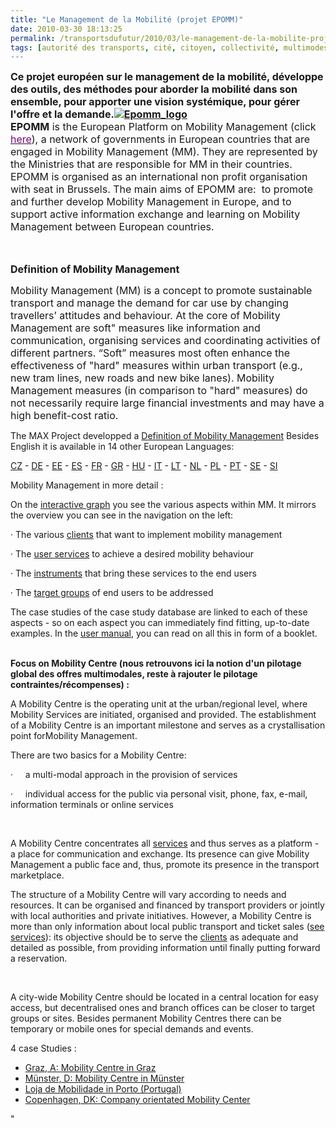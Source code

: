 ```yaml
---
title: "Le Management de la Mobilité (projet EPOMM)"
date: 2010-03-30 18:13:25
permalink: /transportsdufutur/2010/03/le-management-de-la-mobilite-projet-epomm.html
tags: [autorité des transports, cité, citoyen, collectivité, multimodes, Plateforme d'idées]
---
```


<p class="MsoNormal"><span><font size="3"><strong>Ce projet européen sur le management de la mobilité, développe des outils, des méthodes pour aborder la mobilité dans son ensemble, pour apporter une vision systémique, pour gérer l'offre et la demande.<a href="https://gabrielplassat.github.io/transportsdufutur/wp-content/uploads/sites/6/old/6a0120a66d2ad4970b01310ffbb757970c-pi.gif" rel="lightbox"><img alt="Epomm_logo" border="0" class="asset asset-image at-xid-6a0120a66d2ad4970b01310ffbb757970c " src="/wp-content/uploads/sites/6/old/6a0120a66d2ad4970b01310ffbb757970c-500pi.gif" title="Epomm_logo" /></a> <br /> EPOMM</strong> is the European Platform on Mobility Management (click </font><a href="http://www.epomm.org/index.phtml?Main_ID=816" target="_blank"><font color="#800080" size="3">here</font></a><font size="3">), a network of governments in European countries that are engaged in Mobility Management (MM). They are represented by the Ministries that are responsible for MM in their countries. EPOMM is organised as an international non profit organisation with seat in Brussels. The main aims of EPOMM are:  to promote and further develop Mobility Management in Europe, and to support active information exchange and learning on Mobility Management between European countries.</font></span></p> <p class="MsoNormal"><span><font size="3">  </font></span></p>  <!--more-->  <p class="MsoNormal"><strong><span><font size="3">Definition of Mobility Management</font></span></strong></p> <p class="MsoNormal"><span><font size="3">Mobility Management (MM) is a concept to promote sustainable transport and manage the demand for car use by changing travellers’ attitudes and behaviour. At the core of Mobility Management are soft" measures like information and communication, organising services and coordinating activities of different partners. “Soft” measures most often enhance the effectiveness of "hard" measures within urban transport (e.g., new tram lines, new roads and new bike lanes). Mobility Management measures (in comparison to "hard" measures) do not necessarily require large financial investments and may have a high benefit-cost ratio. </font></span></p> <p class=""MsoNormal""><span><font size=""3"">The MAX Project developped a </font><a href=""http://www.epomm.org/docs/mmtools/MMDefinition/MMDefinition_english.doc""><font size=""3"">Definition of Mobility Management</font></a><font size=""3""> Besides English it is available in 14 other European Languages:</font></span></p> <p class=""MsoNormal""><span><a href=""http://www.epomm.org/docs/mmtools/MMDefinition/MMDefinition_czech.doc""><font size=""3"">CZ</font></a><font size=""3""> - </font><a href=""http://www.epomm.org/docs/mmtools/MMDefinition/MMDefinition_german.doc""><font size=""3"">DE</font></a><font size=""3""> - </font><a href=""http://www.epomm.org/docs/mmtools/MMDefinition/MMDefinition_estonian.doc""><font size=""3"">EE</font></a><font size=""3""> - </font><a href=""http://www.epomm.org/docs/mmtools/MMDefinition/MMDefinition_spanish.doc""><font size=""3"">ES</font></a><font size=""3""> - </font><a href=""http://www.epomm.org/docs/mmtools/MMDefinition/MMDefinition_french.doc""><font size=""3"">FR</font></a><font size=""3""> - </font><a href=""http://www.epomm.org/docs/mmtools/MMDefinition/MMDefinition_greek.doc""><font size=""3"">GR</font></a><font size=""3""> - </font><a href=""http://www.epomm.org/docs/mmtools/MMDefinition/MMDefinition_hungarian.doc""><font size=""3"">HU</font></a><font size=""3""> - </font><a href=""http://www.epomm.org/docs/mmtools/MMDefinition/MMDefinition_italian.doc""><font size=""3"">IT</font></a><font size=""3""> - </font><a href=""http://www.epomm.org/docs/mmtools/MMDefinition/MMDefinition_lithuanian.doc""><font size=""3"">LT</font></a><font size=""3""> - </font><a href=""http://www.epomm.org/docs/mmtools/MMDefinition/MMDefinition_dutch.doc""><font size=""3"">NL</font></a><font size=""3""> - </font><a href=""http://www.epomm.org/docs/mmtools/MMDefinition/MMDefinition_polish.doc""><font size=""3"">PL</font></a><font size=""3""> - </font><a href=""http://www.epomm.org/docs/mmtools/MMDefinition/MMDefinition_portuguese.doc""><font size=""3"">PT</font></a><font size=""3""> - </font><a href=""http://www.epomm.org/docs/mmtools/MMDefinition/MMDefinition_swedish.doc""><font size=""3"">SE</font></a><font size=""3""> - </font><a href=""http://www.epomm.org/docs/mmtools/MMDefinition/MMDefinition_slovenian.doc""><font size=""3"">SI</font></a></span></p> <p class=""MsoNormal""><span><font size=""3"">Mobility Management in more detail :</font></span></p> <p class=""MsoNormal""><span><font size=""3"">On the </font><a href=""http://www.epomm.org/graph.phtml?id=826""><font size=""3"">interactive graph</font></a><font size=""3""> you see the various aspects within MM. It mirrors the overview you can see in the navigation on the left:</font></span></p> <p class=""MsoNormal""><font size=""3""><span>· </span><span>The various <a href=""http://www.epomm.org/index.phtml?id=827"">clients</a> that want to implement mobility management </span></font></p> <p class=""MsoNormal""><font size=""3""><span>· </span><span>The <a href=""http://www.epomm.org/index.phtml?id=828"">user services</a> to achieve a desired mobility behaviour </span></font></p> <p class=""MsoNormal""><font size=""3""><span>· </span><span>The <a href=""http://www.epomm.org/index.phtml?id=829"">instruments</a> that bring these services to the end users </span></font></p> <p class=""MsoNormal""><font size=""3""><span>· </span><span>The <a href=""http://www.epomm.org/index.phtml?id=830"">target groups</a> of end users to be addressed</span></font></p> <p class=""MsoNormal""><span><font size=""3"">The case studies of the case study database are linked to each of these aspects - so on each aspect you can immediately find fitting, up-to-date examples. In the </font><a href=""http://www.epomm.org/downloads/Usermanual.pdf""><font size=""3"">user manual</font></a><font size=""3"">, you can read on all this in form of a booklet.</font></span><span><font size=""3""><br /> </font></span></p> <p class=""MsoNormal""><span><font size=""3""><strong>Focus on Mobility Centre (nous retrouvons ici la notion d'un pilotage global des offres multimodales, reste à rajouter le pilotage contraintes/récompenses) :</strong></font></span></p><span><font size=""3""> <p class=""MsoNormal""><span>A Mobility Centre is the operating unit at the urban/regional level, where Mobility Services are initiated, organised and provided. </span><span lang=""EN-GB"">The establishment of a Mobility Centre is an important milestone and serves as a crystallisation point forMobility Management.</span></p> <p class=""MsoNormal""><span lang=""EN-GB"">There are two basics for a Mobility Centre:</span></p> <p class=""MsoNormal""><span><span>·<span>	    </span></span></span><span dir=""ltr""><span>a multi-modal approach in the provision of services </span></span></p> <p class=""MsoNormal""><span><span>·<span>	    </span></span></span><span dir=""ltr""><span>individual access for the public via personal visit, phone, fax, e-mail, information terminals or online services</span></span></p> <p class=""MsoNormal""><span></span> </p> <p class=""MsoNormal""><span lang=""EN-GB"">A Mobility Centre concentrates all </span><span><a href=""http://www.epomm.org/index.phtml?id=828""><span lang=""EN-GB"">services</span></a></span><span lang=""EN-GB""> and thus serves as a platform - a place for communication and exchange. Its presence can give Mobility Management a public face and, thus, promote its presence in the transport marketplace.</span></p> <p class=""MsoNormal""><span lang=""EN-GB"">The structure of a Mobility Centre will vary according to needs and resources. </span><span>It can be organised and financed by transport providers or jointly with local authorities and private initiatives. </span><span lang=""EN-GB"">However, a Mobility Centre is more than only information about local public transport and ticket sales (</span><span><a href=""http://www.epomm.org/index.phtml?id=828""><span lang=""EN-GB"">see services</span></a></span><span lang=""EN-GB"">): its objective should be to serve the </span><span><a href=""http://www.epomm.org/index.phtml?id=827""><span lang=""EN-GB"">clients</span></a></span><span lang=""EN-GB""> as adequate and detailed as possible, from providing information until finally putting forward a reservation.</span></p> <p class=""MsoNormal""><span lang=""EN-GB""></span> </p> <p class=""MsoNormal""><span lang=""EN-GB"">A city-wide Mobility Centre should be located in a central location for easy access, but decentralised ones and branch offices can be closer to target groups or sites. Besides permanent Mobility Centres there can be temporary or mobile ones for special demands and events.</span></p> <p class=""MsoNormal""><span lang=""EN-GB"">4 case Studies :</span></p> <ul type=""disc""> <li class=""MsoNormal""><span><a href=""http://www.epomm.org/study_sheet.phtml?sprache=en&study_id=824""><span lang=""IT"">Graz, A: Mobility Centre in Graz</span></a></span><span lang=""EN-GB""> </span><span lang=""IT""></span></li> <li class=""MsoNormal""><span><a href=""http://www.epomm.org/study_sheet.phtml?sprache=en&study_id=919""><span lang=""DE"">Münster, D: Mobility Centre in Münster</span></a></span><span lang=""EN-GB""> </span><span lang=""DE""></span></li> <li class=""MsoNormal""><span><a href=""http://www.epomm.org/study_sheet.phtml?sprache=en&study_id=923""><span lang=""PT-BR"">Loja de Mobilidade in Porto (Portugal)</span></a></span><span lang=""EN-GB""> </span><span lang=""PT-BR""></span></li> <li class=""MsoNormal""><span><a href=""http://www.epomm.org/study_sheet.phtml?sprache=en&study_id=1050""><span lang=""EN-GB"">Copenhagen, DK: Company orientated Mobility Center</span></a></span><span lang=""EN-GB""> </span></li> </ul> </font></span>"
